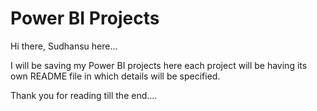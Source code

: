 # Power BI Projects

Hi there, Sudhansu here...

I will be saving my Power BI projects here
each project will be having its own README file
in which details will be specified.


Thank you for reading till the end....
